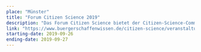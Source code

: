 ```yaml
---
place: "Münster"
title: "Forum Citizen Science 2019"
description: "Das Forum Citizen Science bietet der Citizen-Science-Community eine Plattform für Diskussion, Erfahrungsaustausch und Vernetzung und findet dieses Jahr am Institut für Geoinformatik der Universität Münster statt."
link: "https://www.buergerschaffenwissen.de/citizen-science/veranstaltungen/forum-citizen-science-2019"
starting-date: 2019-09-26
ending-date: 2019-09-27
---
```

